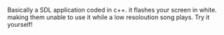 Basically a SDL application coded in c++. it flashes your screen in white. making them unable to use it while a low resoloution song plays. Try it yourself!
